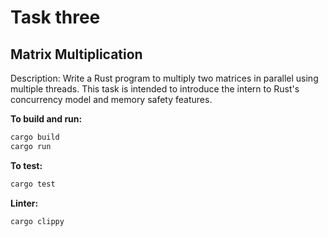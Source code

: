 # Task three

## Matrix Multiplication

Description: Write a Rust program to multiply two matrices in parallel using multiple threads. This task is intended to introduce the intern to Rust's concurrency model and memory safety features.


**To build and run:**
  
  ```bash
  cargo build
  cargo run
  ```

**To test:**

  ```bash
  cargo test
  ```

**Linter:**

  ```bash
  cargo clippy
  ```
